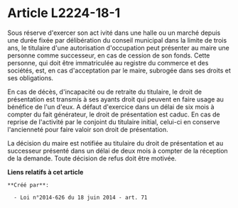 # Article L2224-18-1

Sous réserve d'exercer son act ivité dans une halle ou un marché depuis une durée fixée par délibération du conseil municipal
dans la limite de trois ans, le titulaire d'une autorisation d'occupation peut présenter au maire une personne comme
successeur, en cas de cession de son fonds. Cette personne, qui doit être immatriculée au registre du commerce et des
sociétés, est, en cas d'acceptation par le maire, subrogée dans ses droits et ses obligations. 

En cas de décès, d'incapacité ou de retraite du titulaire, le droit de présentation est transmis à ses ayants droit qui
peuvent en faire usage au bénéfice de l'un d'eux. A défaut d'exercice dans un délai de six mois à compter du fait générateur,
le droit de présentation est caduc. En cas de reprise de l'activité par le conjoint du titulaire initial, celui-ci en
conserve l'ancienneté pour faire valoir son droit de présentation. 

La décision du maire est notifiée au titulaire du droit de présentation et au successeur présenté dans un délai de deux mois
à compter de la réception de la demande. Toute décision de refus doit être motivée.

**Liens relatifs à cet article**

	**Créé par**:

	  - Loi n°2014-626 du 18 juin 2014 - art. 71
